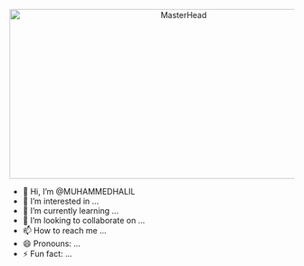 <!-- Üstteki başlık resmi -->
<p align="center">
  <img src="https://repository-images.githubusercontent.com/682031076/6450ef39-fedc-4b67-b677-666ae367c98e" 
       alt="MasterHead" 
       width="600" 
       height="300">
</p>




- 👋 Hi, I’m @MUHAMMEDHALIL
- 👀 I’m interested in ...
- 🌱 I’m currently learning ...
- 💞️ I’m looking to collaborate on ...
- 📫 How to reach me ...
- 😄 Pronouns: ...
- ⚡ Fun fact: ...

<!---
MUHAMMEDHALIL/MUHAMMEDHALIL is a ✨ special ✨ repository because its `README.md` (this file) appears on your GitHub profile.
You can click the Preview link to take a look at your changes.
--->
